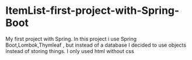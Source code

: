 # ItemList-first-project-with-Spring-Boot
My first project with Spring. In this project i use Spring Boot,Lombok,Thymleaf , but instead of a database I decided to use objects instead of storing things. I only used html without css
